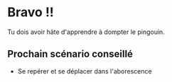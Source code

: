 # Bravo !!

Tu dois avoir hâte d'apprendre à dompter le pingouin.

## Prochain scénario conseillé

* Se repérer et se déplacer dans l'aborescence

